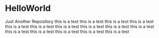 # HelloWorld
Just Another Repository
 this is a test
  this is a test
   this is a test
    this is a test
     this is a test
      this is a test
       this is a test
        this is a test
         this is a test
          this is a test
           this is a test
            this is a test
             this is a test
              this is a test
               this is a test
